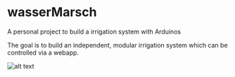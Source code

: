 # wasserMarsch
A personal project to build a irrigation system with Arduinos

The goal is to build an independent, modular irrigation system which can be controlled via a webapp.

![alt text](http://patrick.kasiala.ch/pics/IMG_20210326_145930.jpg)
